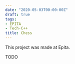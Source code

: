 ```yaml
---
date: "2020-05-03T00:00:00Z"
draft: true
tags:
- EPITA
- Tech-C++
title: Chess
---
```


This project was made at Epita.

TODO
